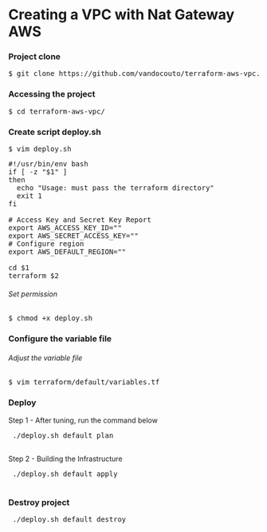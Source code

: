 # Creating a VPC with Nat Gateway AWS

### Project clone

<pre>
$ git clone https://github.com/vandocouto/terraform-aws-vpc.git
</pre>

### Accessing the project

<pre>
$ cd terraform-aws-vpc/
</pre>

### Create script deploy.sh

<pre>
$ vim deploy.sh
</pre>

<pre>
#!/usr/bin/env bash
if [ -z "$1" ]
then
  echo "Usage: must pass the terraform directory"
  exit 1
fi

# Access Key and Secret Key Report
export AWS_ACCESS_KEY_ID=""
export AWS_SECRET_ACCESS_KEY=""
# Configure region
export AWS_DEFAULT_REGION=""

cd $1
terraform $2
</pre>

###### Set permission

<pre>
$ chmod +x deploy.sh
</pre>

### Configure the variable file

###### Adjust the variable file
<pre>
$ vim terraform/default/variables.tf
</pre>

### Deploy

Step 1 - After tuning, run the command below
<pre>
 ./deploy.sh default plan
 </pre>
 
Step 2 - Building the Infrastructure
<pre>
 ./deploy.sh default apply
 </pre>
 
### Destroy project

<pre>
 ./deploy.sh default destroy
 </pre>